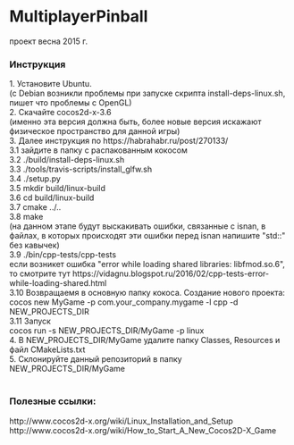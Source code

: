 # MultiplayerPinball
проект весна 2015 г.

<h3>Инструкция</h3>
1. Установите Ubuntu. 
<br>
(c Debian возникли проблемы при запуске скрипта install-deps-linux.sh, пишет что проблемы с OpenGL)
<br>
2. Скачайте cocos2d-x-3.6 
<br>
(именно эта версия должна быть, более новые версия искажают физическое пространство для данной игры)
<br>
3. Далее инструкция по https://habrahabr.ru/post/270133/
<br>
3.1 зайдите в папку с распакованным кокосом
<br>
3.2 ./build/install-deps-linux.sh 
<br>
3.3 ./tools/travis-scripts/install_glfw.sh 
<br>
3.4 ./setup.py
<br>
3.5 mkdir build/linux-build
<br>
3.6 cd build/linux-build
<br>
3.7 cmake ../..
<br>
3.8 make 
<br>
(на данном этапе будут выскакивать ошибки, связанные с isnan, в файлах, в которых происходят эти ошибки перед isnan напишите "std::" без кавычек)
<br>
3.9 ./bin/cpp-tests/cpp-tests
<br>
если возникет ошибка "error while loading shared libraries: libfmod.so.6", то смотрите тут https://vidagnu.blogspot.ru/2016/02/cpp-tests-error-while-loading-shared.html
<br>
3.10 Возвращаемя в основную папку кокоса. Создание нового проекта: 
<br>
cocos new MyGame -p com.your_company.mygame -l cpp -d NEW_PROJECTS_DIR
<br>
3.11 Запуск
<br>
cocos run -s NEW_PROJECTS_DIR/MyGame -p linux
<br>
4. В NEW_PROJECTS_DIR/MyGame удалите папку Classes, Resources и файл CMakeLists.txt
<br>
5. Склонируйте данный репозиторий в папку NEW_PROJECTS_DIR/MyGame
<br>

<br>
<h3>Полезные ссылки:</h3>
http://www.cocos2d-x.org/wiki/Linux_Installation_and_Setup
<br>
http://www.cocos2d-x.org/wiki/How_to_Start_A_New_Cocos2D-X_Game
<br>

<br>
